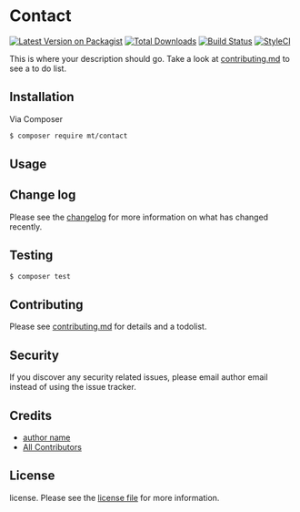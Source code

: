 # Contact

[![Latest Version on Packagist][ico-version]][link-packagist]
[![Total Downloads][ico-downloads]][link-downloads]
[![Build Status][ico-travis]][link-travis]
[![StyleCI][ico-styleci]][link-styleci]

This is where your description should go. Take a look at [contributing.md](contributing.md) to see a to do list.

## Installation

Via Composer

``` bash
$ composer require mt/contact
```

## Usage

## Change log

Please see the [changelog](changelog.md) for more information on what has changed recently.

## Testing

``` bash
$ composer test
```

## Contributing

Please see [contributing.md](contributing.md) for details and a todolist.

## Security

If you discover any security related issues, please email author email instead of using the issue tracker.

## Credits

- [author name][link-author]
- [All Contributors][link-contributors]

## License

license. Please see the [license file](license.md) for more information.

[ico-version]: https://img.shields.io/packagist/v/mt/contact.svg?style=flat-square
[ico-downloads]: https://img.shields.io/packagist/dt/mt/contact.svg?style=flat-square
[ico-travis]: https://img.shields.io/travis/mt/contact/master.svg?style=flat-square
[ico-styleci]: https://styleci.io/repos/12345678/shield

[link-packagist]: https://packagist.org/packages/mt/contact
[link-downloads]: https://packagist.org/packages/mt/contact
[link-travis]: https://travis-ci.org/mt/contact
[link-styleci]: https://styleci.io/repos/12345678
[link-author]: https://github.com/mt
[link-contributors]: ../../contributors
